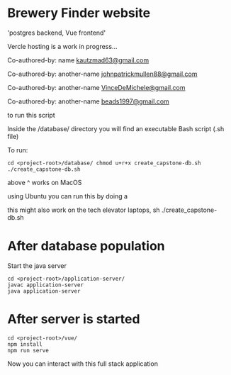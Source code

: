 # Brewery Finder website

'postgres backend, Vue frontend'

Vercle hosting is a work in progress...

Co-authored-by: name <kautzmad63@gmail.com> 

Co-authored-by: another-name <johnpatrickmullen88@gmail.com>

Co-authored-by: another-name <VinceDeMichele@gmail.com>

Co-authored-by: another-name <beads1997@gmail.com>


to run this script

Inside the /database/ directory you will find an executable Bash script (.sh file)

To run: 
```console
cd <project-root>/database/ chmod u+r+x create_capstone-db.sh ./create_capstone-db.sh
```
above ^ works on MacOS

using Ubuntu you can run this by doing a

this might also work on the tech elevator laptops, sh ./create_capstone-db.sh

# After database population

Start the java server

```console
cd <project-root>/application-server/
javac application-server
java application-server
```

# After server is started

```console
cd <project-root>/vue/
npm install
npm run serve
```
Now you can interact with this full stack application
